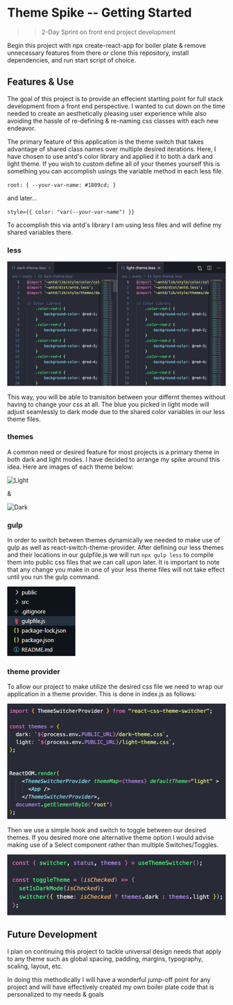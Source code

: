 # Theme Spike -- Getting Started

>> 2-Day Sprint on front end project development

Begin this project with npx create-react-app for boiler plate & remove unnecessary features from there or clone this repository, install dependencies, and run start script of choice.


## Features & Use

The goal of this project is to provide an effecient starting point for full stack development from a front end perspective. I wanted to cut down on the time needed to create an aesthetically pleasing user experience while also avoiding the hassle of re-defining & re-naming css classes with each new endeavor.

The primary feature of this application is the theme switch that takes advantage of shared class names over multiple desired iterations. Here, I have chosen to use antd's color library and applied it to both a dark and light theme. If you wish to custom define all of your themes yourself this is something you can accomplish usings the variable method in each less file.

`root: { --your-var-name: #1809cd; }`

and later...

`style={{ color: "var(--your-var-name") }}`

To accomplish this via antd's library I am using less files and will define my shared variables there.


### less

![less](/src/static/img/code-1.png)

This way, you will be able to tranisiton between your differnt themes without having to change your css at all. The blue you picked in light mode will adjust seamlessly to dark mode due to the shared color variables in our less theme files.


### themes

A common need or desired feature for most projects is a primary theme in both dark and light modes. I have decided to arrange my spike around this idea. Here are images of each theme below:

![Light]('/src/static/img/light.png)

&

![Dark]('/src/static/img/dark.png)


### gulp

In order to switch between themes dynamically we needed to make use of gulp as well as react-switch-theme-provider. After defining our less themes and their locations in our gulpfile.js we will run `npx gulp less` to compile them into public css files that we can call upon later. It is important to note that any change you make in one of your less theme files will not take effect until you run the gulp command. 

![gulp](/src/static/img/gulp.png)


### theme provider

To allow our project to make utilize the desired css file  we need to wrap our application in a theme provider. This is done in index.js as follows: 

![theme](/src/static/img/code-3.png)

Then we use a simple hook and switch to toggle between our desired themes. If you desired more one alternative theme option I would advise making use of a Select component rather than multiple Switches/Toggles.

![hook](/src/static/img/code-2.png)


## Future Development

I plan on continuing this project to tackle universal design needs that apply to any theme such as global spacing, padding, margins, typography, scaling, layout, etc.

In doing this methodically I will have a wonderful jump-off point for any project and will have effectively created my own boiler plate code that is personalized to my needs & goals


